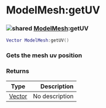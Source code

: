 # ModelMesh:getUV

### ![shared](../../home/model\_mesh/.gitbook/assets/shared.png) [ModelMesh](../../home/model\_mesh/home/ModelMesh/):getUV

```lua
Vector ModelMesh:getUV()
```

### Gets the mesh uv position

### Returns

| Type                                          |    Description |
| --------------------------------------------- | -------------: |
| [Vector](../../home/model\_mesh/home/Vector/) | No description |
